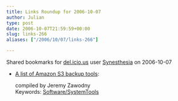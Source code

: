 ```yaml
---
title: Links Roundup for 2006-10-07
author: Julian
type: post
date: 2006-10-07T21:59:59+00:00
slug: links-266 
aliases: ["/2006/10/07/links-266"]

---
```

Shared bookmarks for [del.icio.us][1] user  [Synesthesia][2] on 2006-10-07

  * [A list of Amazon S3 backup tools][3]:
  
    compiled by Jeremy Zawodny   
    Keywords: [Software/SystemTools][4]

 [1]: https://del.icio.us/
 [2]: https://del.icio.us/synesthesia
 [3]: https://jeremy.zawodny.com/blog/archives/007641.html "https://jeremy.zawodny.com/blog/archives/007641.html"
 [4]: https://del.icio.us/synesthesia/Software/SystemTools